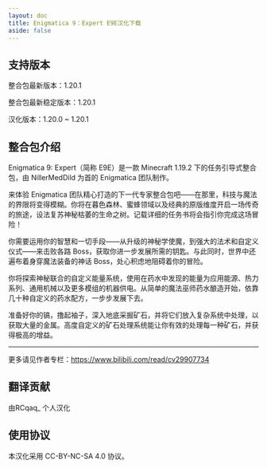 ```yaml
---
layout: doc
title: Enigmatica 9：Expert E9E汉化下载
aside: false
---
```


<DownloadLinks :methods="[
  { id: 'weiyun', text: '下载汉化', icon: '/imgs/svg/weiyun.svg', link: 'https://share.weiyun.com/4N6KKIcN' },
  { id: 'github', text: 'GitHub', icon: '/imgs/svg/github.svg', link: 'https://github.com/RCqaq/Enigmatica-9-Expert-E9E-Translation' },
  { id: 'bilibili', text: '专栏介绍', icon: '/imgs/svg/bilibili.svg', link: 'https://www.bilibili.com/opus/889340731749040214' },
  { id: 'curseforge', text: '整合包链接', icon: '/imgs/svg/curseforge.svg', link: 'https://www.curseforge.com/minecraft/modpacks/enigmatica9expert' },
  { id: 'curseforge', text: '自动汉化更新模组', icon: '/imgs/svg/curseforge.svg', link: 'https://www.curseforge.com/minecraft/mc-mods/i18nupdatemod' },
  { id: 'lazy', text: '懒汉下载', icon: '/imgs/logo/logo_64.png', link: '/lazy/' }
]" />

## 支持版本

整合包最新版本：1.20.1

整合包最新稳定版本：1.20.1

汉化版本：1.20.0 ~ 1.20.1

## 整合包介绍

Enigmatica 9: Expert（简称 E9E）是一款 Minecraft 1.19.2 下的任务引导式整合包，由 NillerMedDild 为首的 Enigmatica 团队制作。

来体验 Enigmatica 团队精心打造的下一代专家整合包吧——在那里，科技与魔法的界限将变得模糊。你将在暮色森林、蜜蜂领域以及经典的原版维度开启一场传奇的旅途，设法复苏神秘枯萎的生命之树。记载详细的任务书将会指引你完成这场冒险！

你需要运用你的智慧和一切手段——从升级的神秘学使魔，到强大的法术和自定义仪式——来击败各路 Boss，获取你进一步发展所需的钥匙。与此同时，世界中还遍布着身穿魔法装备的神话 Boss，处心积虑地阻碍着你的冒险。

你将探索神秘联合的自定义能量系统，使用在药水中发现的能量为应用能源、热力系列、通用机械以及更多模组的机器供电。从简单的魔法巫师药水酿造开始，依靠几十种自定义的药水配方，一步步发展下去。

准备好你的镐，撸起袖子，深入地底采掘矿石，并将它们放入复杂系统中处理，以获取大量的金属。高度自定义的矿石处理系统能让你有效的处理每一种矿石，并获得极高的增益。

---
更多请见作者专栏：https://www.bilibili.com/read/cv29907734

## 翻译贡献

由RCqaq_ 个人汉化

## 使用协议

本汉化采用 CC-BY-NC-SA 4.0 协议。 